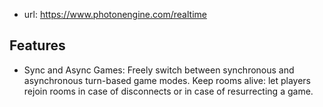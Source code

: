 
- url: https://www.photonengine.com/realtime

## Features

- Sync and Async Games: Freely switch between synchronous and asynchronous turn-based game modes. Keep rooms alive: let players rejoin rooms in case of disconnects or in case of resurrecting a game.
